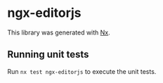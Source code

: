 # ngx-editorjs

This library was generated with [Nx](https://nx.dev).

## Running unit tests

Run `nx test ngx-editorjs` to execute the unit tests.
